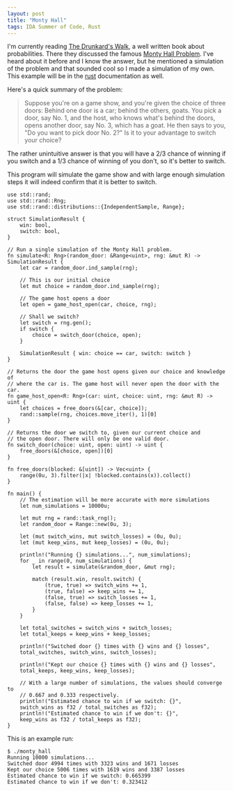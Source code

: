```yaml
---
layout: post
title: "Monty Hall"
tags: IDA Summer of Code, Rust
---
```


I'm currently reading [The Drunkard's Walk][], a well written book about probabilities.
There they discussed the famous [Monty Hall Problem][]. I've heard about it before
and I know the answer, but he mentioned a simulation of the problem and that sounded
cool so I made a simulation of my own. This example will be in the [rust][] documentation
as well.

Here's a quick summary of the problem:

> Suppose you're on a game show, and you're given the choice of three doors:
> Behind one door is a car; behind the others, goats. You pick a door, say No. 1,
> and the host, who knows what's behind the doors, opens another door, say No. 3,
> which has a goat. He then says to you, "Do you want to pick door No. 2?"
> Is it to your advantage to switch your choice?

The rather unintuitive answer is that you will have a 2/3 chance of winning if
you switch and a 1/3 chance of winning of you don't, so it's better to switch.

This program will simulate the game show and with large enough simulation steps
it will indeed confirm that it is better to switch.

[Monty Hall Problem]: http://en.wikipedia.org/wiki/Monty_Hall_problem "The Monty Hall Problem"
[rust]: http://www.rust-lang.org/ "rust"
[The Drunkard's Walk]: http://www.amazon.com/The-Drunkards-Walk-Randomness-Rules/dp/0307275175 "The Drunkard's Walk"

```{.rust}
use std::rand;
use std::rand::Rng;
use std::rand::distributions::{IndependentSample, Range};

struct SimulationResult {
    win: bool,
    switch: bool,
}

// Run a single simulation of the Monty Hall problem.
fn simulate<R: Rng>(random_door: &Range<uint>, rng: &mut R) -> SimulationResult {
    let car = random_door.ind_sample(rng);

    // This is our initial choice
    let mut choice = random_door.ind_sample(rng);

    // The game host opens a door
    let open = game_host_open(car, choice, rng);

    // Shall we switch?
    let switch = rng.gen();
    if switch {
        choice = switch_door(choice, open);
    }

    SimulationResult { win: choice == car, switch: switch }
}

// Returns the door the game host opens given our choice and knowledge of
// where the car is. The game host will never open the door with the car.
fn game_host_open<R: Rng>(car: uint, choice: uint, rng: &mut R) -> uint {
    let choices = free_doors(&[car, choice]);
    rand::sample(rng, choices.move_iter(), 1)[0]
}

// Returns the door we switch to, given our current choice and
// the open door. There will only be one valid door.
fn switch_door(choice: uint, open: uint) -> uint {
    free_doors(&[choice, open])[0]
}

fn free_doors(blocked: &[uint]) -> Vec<uint> {
    range(0u, 3).filter(|x| !blocked.contains(x)).collect()
}

fn main() {
    // The estimation will be more accurate with more simulations
    let num_simulations = 10000u;

    let mut rng = rand::task_rng();
    let random_door = Range::new(0u, 3);

    let (mut switch_wins, mut switch_losses) = (0u, 0u);
    let (mut keep_wins, mut keep_losses) = (0u, 0u);

    println!("Running {} simulations...", num_simulations);
    for _ in range(0, num_simulations) {
        let result = simulate(&random_door, &mut rng);

        match (result.win, result.switch) {
            (true, true) => switch_wins += 1,
            (true, false) => keep_wins += 1,
            (false, true) => switch_losses += 1,
            (false, false) => keep_losses += 1,
        }
    }

    let total_switches = switch_wins + switch_losses;
    let total_keeps = keep_wins + keep_losses;

    println!("Switched door {} times with {} wins and {} losses",
    total_switches, switch_wins, switch_losses);

    println!("Kept our choice {} times with {} wins and {} losses",
    total_keeps, keep_wins, keep_losses);

    // With a large number of simulations, the values should converge to
    // 0.667 and 0.333 respectively.
    println!("Estimated chance to win if we switch: {}",
    switch_wins as f32 / total_switches as f32);
    println!("Estimated chance to win if we don't: {}",
    keep_wins as f32 / total_keeps as f32);
}
```

This is an example run:

```
$ ./monty_hall
Running 10000 simulations...
Switched door 4994 times with 3323 wins and 1671 losses
Kept our choice 5006 times with 1619 wins and 3387 losses
Estimated chance to win if we switch: 0.665399
Estimated chance to win if we don't: 0.323412
```
